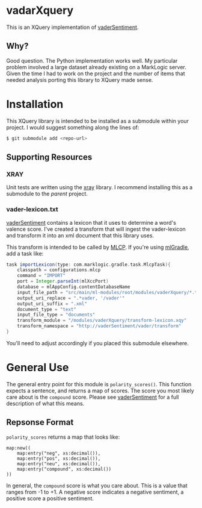 # vadarXquery
This is an XQuery implementation of [vaderSentiment](https://github.com/cjhutto/vaderSentiment).

## Why?
Good question. The Python implementation works well. My particular problem involved a large dataset already existing on a MarkLogic server. Given the time I had to work on the project and the number of items that needed analysis porting this library to XQuery made sense.

# Installation
This XQuery library is intended to be installed as a submodule within your project. I would suggest something along the lines of:
```bash
$ git submodule add <repo-url>
```
## Supporting Resources
### XRAY
Unit tests are written using the [xray](https://github.com/robwhitby/xray) library. I recommend installing this as a submodule to the _parent_ project.

### vader-lexicon.txt
[vaderSentiment](https://github.com/cjhutto/vaderSentiment) contains a lexicon that it uses to determine a word's valence score. I've created a transform that will ingest the vader-lexicon and transform it into an xml document that this library uses.

This transform is intended to be called by [MLCP](https://developer.marklogic.com/products/mlcp). If you're using [mlGradle](https://github.com/marklogic-community/ml-gradle), add a task like:
```groovy
task importLexicon(type: com.marklogic.gradle.task.MlcpTask){
    classpath = configurations.mlcp
    command = "IMPORT"
    port = Integer.parseInt(mlXccPort)
    database = mlAppConfig.contentDatabaseName
    input_file_path = "src/main/ml-modules/root/modules/vaderXquery/*.txt"
    output_uri_replace = ".*vader, '/vader'"
    output_uri_suffix = ".xml"
    document_type = "text"
    input_file_type = "documents"
    transform_module = "/modules/vaderXquery/transform-lexicon.xqy"
    transform_namespace = "http://vaderSentiment/vader/transform"
}
```
You'll need to adjust accordingly if you placed this submodule elsewhere.

# General Use
The general entry point for this module is `polarity_scores()`. This function expects a sentence, and returns a map of scores. The score you most likely care about is the `compound` score. Please see [vaderSentiment](https://github.com/cjhutto/vaderSentiment) for a full description of what this means.

## Repsonse Format
`polarity_scores` returns a map that looks like:
```
map:new((
    map:entry("neg", xs:decimal()),
    map:entry("pos", xs:decimal()),
    map:entry("neu", xs:decimal()),
    map:entry("compound", xs:decimal())
))
```

In general, the `compound` score is what you care about. This is a value that ranges from -1 to +1. A negative score indicates a negative sentiment, a positive score a positive sentiment.

